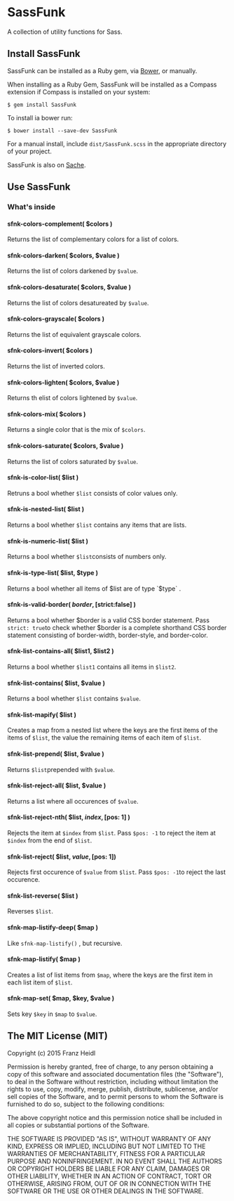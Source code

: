 # SassFunk

A collection of utility functions for Sass.

## Install SassFunk

SassFunk can be installed as a Ruby gem, via [Bower](http://bower.io), or manually.

When installing as a Ruby Gem, SassFunk will be installed as a Compass extension if Compass is installed on your system:

    $ gem install SassFunk
    
    
To install ia bower run:

	$ bower install --save-dev SassFunk
	
For a manual install, include `dist/SassFunk.scss` in the appropriate directory of your project.

SassFunk is also on [Sache](http://sache.in).



## Use SassFunk

### What's inside

#### sfnk-colors-complement( $colors )
Returns the list of complementary colors for a list of colors.

#### sfnk-colors-darken( $colors, $value )
Returns the list of colors darkened by `$value`.

#### sfnk-colors-desaturate( $colors, $value )
Returns the list of colors desatureated by `$value`.

#### sfnk-colors-grayscale( $colors )
Returns the list of equivalent grayscale colors.

#### sfnk-colors-invert( $colors )
Returns the list of inverted colors.

#### sfnk-colors-lighten( $colors, $value )
Returns th elist of colors lightened by `$value`.

#### sfnk-colors-mix( $colors )
Returns a single color that is the mix of `$colors`.

#### sfnk-colors-saturate( $colors, $value )
Returns the list of colors saturated by `$value`.

#### sfnk-is-color-list( $list )
Retruns a bool whether `$list` consists of color values only.

#### sfnk-is-nested-list( $list )
Returns a bool whether `$list` contains any items that are lists.

#### sfnk-is-numeric-list( $list )
Returns a bool whether `$list`consists of numbers only.

#### sfnk-is-type-list( $list, $type )
Returns a bool whether all items of $list are of type `$type` .

#### sfnk-is-valid-border( $border, [$strict:false] )
Returns a bool whether $border is a valid CSS border statement. Pass `strict: true`to check whether $border is a complete shorthand CSS border statement consisting of border-width, border-style, and border-color.

#### sfnk-list-contains-all( $list1, $list2 )
Returns a bool whether `$list1` contains all items in `$list2`.

#### sfnk-list-contains( $list, $value )
Returns a bool whether `$list` contains `$value`.

#### sfnk-list-mapify( $list )
Creates a map from a nested list where the keys are the first items of the items of `$list`, the value the remaining items of each item of `$list`.

#### sfnk-list-prepend( $list, $value )
Returns `$list`prepended with `$value`.

#### sfnk-list-reject-all( $list, $value )
Returns a list where all occurences of `$value`.

#### sfnk-list-reject-nth( $list, $index, [$pos: 1] )
Rejects the item at `$index` from `$list`. Pass `$pos: -1` to reject the item at `$index` from the end of `$list`.

#### sfnk-list-reject( $list, $value, [$pos: 1])
Rejects first occurence of `$value` from `$list`. Pass `$pos: -1`to reject the last occurence.

#### sfnk-list-reverse( $list )
Reverses `$list`.

#### sfnk-map-listify-deep( $map )
Like `sfnk-map-listify()` , but recursive.

#### sfnk-map-listify( $map )
Creates a list of list items from `$map`, where the keys are the first item in each list item of `$list`.

#### sfnk-map-set( $map, $key, $value )
Sets key `$key` in `$map` to `$value`.


The MIT License (MIT)
---


Copyright (c) 2015 Franz Heidl

Permission is hereby granted, free of charge, to any person obtaining a copy
of this software and associated documentation files (the "Software"), to deal
in the Software without restriction, including without limitation the rights
to use, copy, modify, merge, publish, distribute, sublicense, and/or sell
copies of the Software, and to permit persons to whom the Software is
furnished to do so, subject to the following conditions:

The above copyright notice and this permission notice shall be included in
all copies or substantial portions of the Software.

THE SOFTWARE IS PROVIDED "AS IS", WITHOUT WARRANTY OF ANY KIND, EXPRESS OR
IMPLIED, INCLUDING BUT NOT LIMITED TO THE WARRANTIES OF MERCHANTABILITY,
FITNESS FOR A PARTICULAR PURPOSE AND NONINFRINGEMENT. IN NO EVENT SHALL THE
AUTHORS OR COPYRIGHT HOLDERS BE LIABLE FOR ANY CLAIM, DAMAGES OR OTHER
LIABILITY, WHETHER IN AN ACTION OF CONTRACT, TORT OR OTHERWISE, ARISING FROM,
OUT OF OR IN CONNECTION WITH THE SOFTWARE OR THE USE OR OTHER DEALINGS IN
THE SOFTWARE.